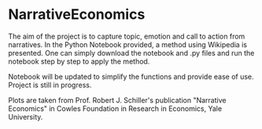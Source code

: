 # NarrativeEconomics

The aim of the project is to capture topic, emotion and call to action from narratives. In the Python Notebook provided, a method using Wikipedia is presented. One can simply download the notebook and .py files and run the notebook step by step to apply the method. 

Notebook will be updated to simplify the functions and provide ease of use. Project is still in progress. 

Plots are taken from Prof. Robert J. Schiller's publication "Narrative Economics" in Cowles Foundation in Research in Economics, Yale University.
